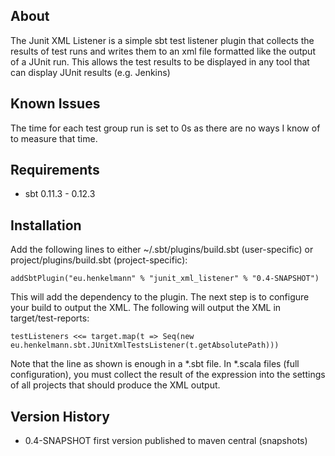 About
-----
The Junit XML Listener is a simple sbt test listener plugin that collects the results of test runs and writes them to an xml file formatted like the output of a JUnit run.
This allows the test results to be displayed in any tool that can display JUnit results (e.g. Jenkins)

Known Issues
------------
The time for each test group run is set to 0s as there are no ways I know of to measure that time.


Requirements
------------

* sbt 0.11.3 - 0.12.3

Installation
------------

Add the following lines to either ~/.sbt/plugins/build.sbt (user-specific) or project/plugins/build.sbt (project-specific):

    addSbtPlugin("eu.henkelmann" % "junit_xml_listener" % "0.4-SNAPSHOT")

This will add the dependency to the plugin. The next step is to configure your build to output the XML. The following will output the XML in target/test-reports:

    testListeners <<= target.map(t => Seq(new eu.henkelmann.sbt.JUnitXmlTestsListener(t.getAbsolutePath)))

Note that the line as shown is enough in a *.sbt file. In *.scala files (full configuration), you must collect the result of the expression into the settings of all projects that should produce the XML output.

Version History
---------------

* 0.4-SNAPSHOT first version published to maven central (snapshots)
